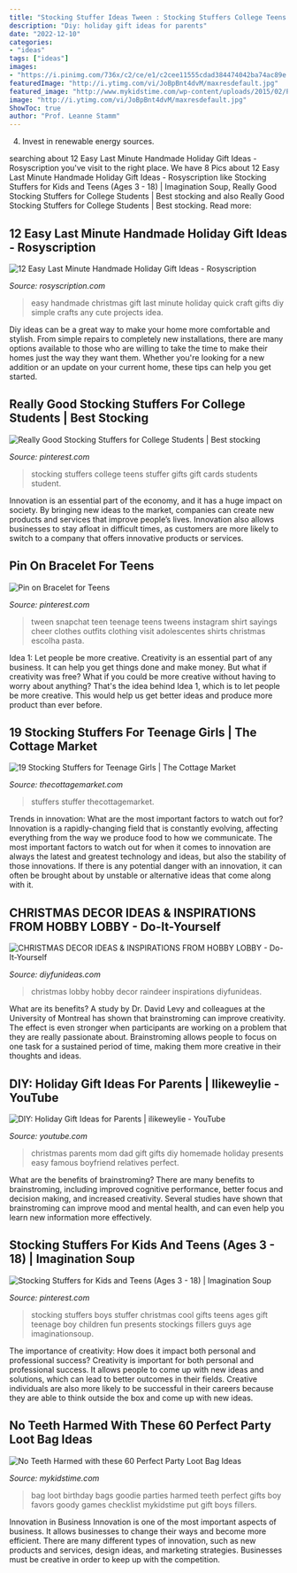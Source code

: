```yaml
---
title: "Stocking Stuffer Ideas Tween : Stocking Stuffers College Teens Stuffer Gifts Gift Cards Students Student"
description: "Diy: holiday gift ideas for parents"
date: "2022-12-10"
categories:
- "ideas"
tags: ["ideas"]
images:
- "https://i.pinimg.com/736x/c2/ce/e1/c2cee11555cdad384474042ba74ac89e.jpg"
featuredImage: "http://i.ytimg.com/vi/JoBpBnt4dvM/maxresdefault.jpg"
featured_image: "http://www.mykidstime.com/wp-content/uploads/2015/02/Party-Loot-Bag-Ideas.png"
image: "http://i.ytimg.com/vi/JoBpBnt4dvM/maxresdefault.jpg"
ShowToc: true
author: "Prof. Leanne Stamm"
---
```



4. Invest in renewable energy sources. 

	

		
searching about 12 Easy Last Minute Handmade Holiday Gift Ideas - Rosyscription you've visit to the right place. We have 8 Pics about 12 Easy Last Minute Handmade Holiday Gift Ideas - Rosyscription like Stocking Stuffers for Kids and Teens (Ages 3 - 18) | Imagination Soup, Really Good Stocking Stuffers for College Students | Best stocking and also Really Good Stocking Stuffers for College Students | Best stocking. Read more:
		
    
## 12 Easy Last Minute Handmade Holiday Gift Ideas - Rosyscription

<img loading=lazy src="http://i981.photobucket.com/albums/ae292/madiganmadeblog/Easy-handmade-gift-ideas-for-holidays-12.jpg" onerror="this.onerror=null;this.src='https://tse4.mm.bing.net/th?id=OIP.WA2r1MU6DXoI1OzbBXvr5QHaHa&amp;pid=15.1';" alt="12 Easy Last Minute Handmade Holiday Gift Ideas - Rosyscription">

_Source: rosyscription.com_

>easy handmade christmas gift last minute holiday quick craft gifts diy simple crafts any cute projects idea. 

	

Diy ideas can be a great way to make your home more comfortable and stylish. From simple repairs to completely new installations, there are many options available to those who are willing to take the time to make their homes just the way they want them. Whether you're looking for a new addition or an update on your current home, these tips can help you get started.

    
## Really Good Stocking Stuffers For College Students | Best Stocking

<img loading=lazy src="https://i.pinimg.com/736x/c2/ce/e1/c2cee11555cdad384474042ba74ac89e.jpg" onerror="this.onerror=null;this.src='https://tse1.mm.bing.net/th?id=OIP.l4rpwXPag-So22ROYVyo-gHaLG&amp;pid=15.1';" alt="Really Good Stocking Stuffers for College Students | Best stocking">

_Source: pinterest.com_

>stocking stuffers college teens stuffer gifts gift cards students student. 

	

Innovation is an essential part of the economy, and it has a huge impact on society. By bringing new ideas to the market, companies can create new products and services that improve people’s lives. Innovation also allows businesses to stay afloat in difficult times, as customers are more likely to switch to a company that offers innovative products or services.

    
## Pin On Bracelet For Teens

<img loading=lazy src="https://i.pinimg.com/736x/f3/a0/97/f3a0977fc02687e334a2e83128edcb7c--clothes-for-tweens-tween-clothing.jpg" onerror="this.onerror=null;this.src='https://tse1.mm.bing.net/th?id=OIP.IudxFCo1c7Sb2VAIIbOXzAHaLJ&amp;pid=15.1';" alt="Pin on Bracelet for Teens">

_Source: pinterest.com_

>tween snapchat teen teenage teens tweens instagram shirt sayings cheer clothes outfits clothing visit adolescentes shirts christmas escolha pasta. 

	

Idea 1: Let people be more creative.
Creativity is an essential part of any business. It can help you get things done and make money. But what if creativity was free? What if you could be more creative without having to worry about anything? That's the idea behind Idea 1, which is to let people be more creative. This would help us get better ideas and produce more product than ever before.

    
## 19 Stocking Stuffers For Teenage Girls | The Cottage Market

<img loading=lazy src="http://thecottagemarket.com/wp-content/uploads/2015/11/STOCKINGSTUFFERSFORTEENGIRLS-TOWER-1.png" onerror="this.onerror=null;this.src='https://tse1.mm.bing.net/th?id=OIP.cmqt-HbeRYW51W2sDVT-RAHaQS&amp;pid=15.1';" alt="19 Stocking Stuffers for Teenage Girls | The Cottage Market">

_Source: thecottagemarket.com_

>stuffers stuffer thecottagemarket. 

	

Trends in innovation: What are the most important factors to watch out for?
Innovation is a rapidly-changing field that is constantly evolving, affecting everything from the way we produce food to how we communicate. The most important factors to watch out for when it comes to innovation are always the latest and greatest technology and ideas, but also the stability of those innovations. If there is any potential danger with an innovation, it can often be brought about by unstable or alternative ideas that come along with it.

    
## CHRISTMAS DECOR IDEAS &amp; INSPIRATIONS FROM HOBBY LOBBY - Do-It-Yourself

<img loading=lazy src="http://diyfunideas.com/wp-content/uploads/2015/12/Raindeer-6a.jpg" onerror="this.onerror=null;this.src='https://tse3.mm.bing.net/th?id=OIP.UsNexgQ_ELL7AZcUIeNvfgHaKj&amp;pid=15.1';" alt="CHRISTMAS DECOR IDEAS &amp; INSPIRATIONS FROM HOBBY LOBBY - Do-It-Yourself">

_Source: diyfunideas.com_

>christmas lobby hobby decor raindeer inspirations diyfunideas. 

	

What are its benefits?
A study by Dr. David Levy and colleagues at the University of Montreal has shown that brainstroming can improve creativity. The effect is even stronger when participants are working on a problem that they are really passionate about. Brainstroming allows people to focus on one task for a sustained period of time, making them more creative in their thoughts and ideas.

    
## DIY: Holiday Gift Ideas For Parents | Ilikeweylie - YouTube

<img loading=lazy src="http://i.ytimg.com/vi/JoBpBnt4dvM/maxresdefault.jpg" onerror="this.onerror=null;this.src='https://tse4.mm.bing.net/th?id=OIP.75rSfE_f1zLOC7T8KUKpOwHaEK&amp;pid=15.1';" alt="DIY: Holiday Gift Ideas for Parents | ilikeweylie - YouTube">

_Source: youtube.com_

>christmas parents mom dad gift gifts diy homemade holiday presents easy famous boyfriend relatives perfect. 

	

What are the benefits of brainstroming?
There are many benefits to brainstroming, including improved cognitive performance, better focus and decision making, and increased creativity. Several studies have shown that brainstroming can improve mood and mental health, and can even help you learn new information more effectively.

    
## Stocking Stuffers For Kids And Teens (Ages 3 - 18) | Imagination Soup

<img loading=lazy src="https://i.pinimg.com/736x/49/1e/5e/491e5e41653459933f2db106d945454b--stocking-stuffers-for-kids-christmas-stocking-stuffers.jpg" onerror="this.onerror=null;this.src='https://tse2.mm.bing.net/th?id=OIP.jcXYPb2hdNw6cKrJm4EZOQHaNy&amp;pid=15.1';" alt="Stocking Stuffers for Kids and Teens (Ages 3 - 18) | Imagination Soup">

_Source: pinterest.com_

>stocking stuffers boys stuffer christmas cool gifts teens ages gift teenage boy children fun presents stockings fillers guys age imaginationsoup. 

	

The importance of creativity: How does it impact both personal and professional success?
Creativity is important for both personal and professional success. It allows people to come up with new ideas and solutions, which can lead to better outcomes in their fields. Creative individuals are also more likely to be successful in their careers because they are able to think outside the box and come up with new ideas.

    
## No Teeth Harmed With These 60 Perfect Party Loot Bag Ideas

<img loading=lazy src="http://www.mykidstime.com/wp-content/uploads/2015/02/Party-Loot-Bag-Ideas.png" onerror="this.onerror=null;this.src='https://tse4.mm.bing.net/th?id=OIP.nggZO2b4sE9PjzyNWB4lwwHaKe&amp;pid=15.1';" alt="No Teeth Harmed with these 60 Perfect Party Loot Bag Ideas">

_Source: mykidstime.com_

>bag loot birthday bags goodie parties harmed teeth perfect gifts boy favors goody games checklist mykidstime put gift boys fillers. 

	

Innovation in Business
Innovation is one of the most important aspects of business. It allows businesses to change their ways and become more efficient. There are many different types of innovation, such as new products and services, design ideas, and marketing strategies. Businesses must be creative in order to keep up with the competition.

